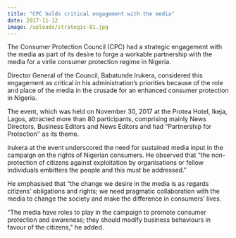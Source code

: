 ```yaml
---
title: "CPC holds critical engagement with the media"
date: 2017-11-12
image: /uploads/strategic-01.jpg
---
```

The Consumer Protection Council (CPC) had a strategic engagement with the media as part of its desire to forge a workable partnership with the media for a virile consumer protection regime in Nigeria.

Director General of the Council, Babatunde Irukera, considered this engagement as critical in his administration’s priorities because of the role and place of the media in the crusade for an enhanced consumer protection in Nigeria.

The event, which was held on November 30, 2017 at the Protea Hotel, Ikeja, Lagos, attracted more than 80 participants, comprising mainly News Directors, Business Editors and News Editors and had “Partnership for Protection’’ as its theme.

Irukera at the event underscored the need for sustained media input in the campaign on the rights of Nigerian consumers. He observed that “the non-protection of citizens against exploitation by organisations or fellow individuals embitters the people and this must be addressed."

He emphasised that “the change we desire in the media is as regards citizens’ obligations and rights; we need pragmatic collaboration with the media to change the society and make the difference in consumers’ lives.

“The media have roles to play in the campaign to promote consumer protection and awareness; they should modify business behaviours in favour of the citizens," he added.
